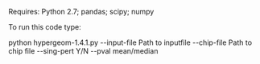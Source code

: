 Requires:
Python 2.7;
pandas;
scipy;
numpy

To run this code type:

python hypergeom-1.4.1.py --input-file Path to inputfile --chip-file Path to chip file --sing-pert Y/N --pval mean/median
